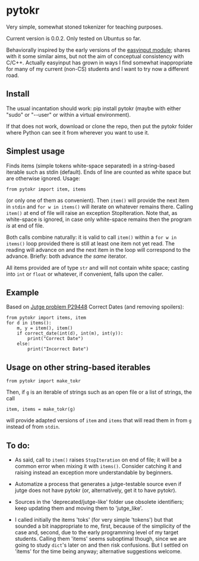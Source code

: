 # pytokr

Very simple, somewhat stoned tokenizer for teaching purposes.

Current version is 0.0.2. Only tested on Ubuntus so far.

Behaviorally inspired by the early versions of the 
[easyinput module](https://github.com/jutge-org/easyinput); 
shares with it some similar aims, but not the aim of 
conceptual consistency with C/C++. Actually easyinput 
has grown in ways I find somewhat inappropriate for 
many of my current (non-CS) students and I want to 
try now a different road.

## Install

The usual incantation should work: pip install pytokr
(maybe with either "sudo" or "--user" or within a 
virtual environment).

If that does not work, download or clone the repo, then 
put the pytokr folder where Python can see it from 
wherever you want to use it.

## Simplest usage

Finds items (simple tokens white-space separated) in a 
string-based iterable such as stdin (default). Ends of 
line are counted as white space but are otherwise ignored. Usage:

`from pytokr import item, items`

(or only one of them as convenient). Then `item()` will provide
the next item in `stdin` and `for w in items()` will iterate on
whatever remains there. Calling `item()` at end of file will
raise an exception StopIteration. Note that, as white-space is 
ignored, in case only white-space remains then the program *is* 
at end of file.

Both calls combine naturally: it is valid to call `item()` 
within a `for w in items()` loop provided there is still 
at least one item not yet read. The reading will advance 
on and the next item in the loop will correspond to the 
advance. Briefly: both advance *the same* iterator.

All items provided are of type `str` and will not contain 
white space; casting into `int` or `float` or whatever, if
convenient, falls upon the caller.

## Example

Based on [Jutge problem P29448](https://jutge.org/problems/P29448_en)
Correct Dates (and removing spoilers):

    from pytokr import items, item
    for d in items():
        m, y = item(), item()
        if correct_date(int(d), int(m), int(y)):
            print("Correct Date")
        else:
            print("Incorrect Date")

## Usage on other string-based iterables

`from pytokr import make_tokr`

Then, if `g` is an iterable of strings such as an open
file or a list of strings, the call

`item, items = make_tokr(g)`

will provide adapted versions of `item` and `items` that
will read them in from `g` instead of from `stdin`.

## To do: 

- As said, call to `item()` raises `StopIteration` on 
end of file; it will be a common error when mixing it 
with `items()`. Consider catching it and raising instead 
an exception more understandable by beginners.

- Automatize a process that generates a jutge-testable 
source even if jutge does not have pytokr (or, alternatively,
get it to have pytokr).

- Sources in the 'deprecated/jutge-like' folder use 
obsolete identifiers; keep updating them and moving
them to 'jutge_like'.

- I called initially the items 'toks' (for very simple 
'tokens') but that sounded a bit inappropriate to me, 
first, because of the simplicity of the case and, 
second, due to the early programming level of my 
target students. Calling them 'items' seems suboptimal 
though, since we are going to study `dict`'s later on 
and then risk confusions. But I settled on 'items' for 
the time being anyway; alternative suggestions welcome.
